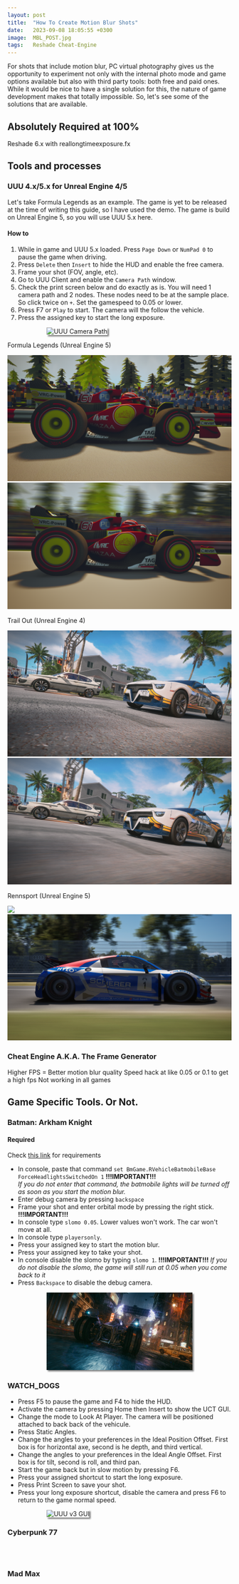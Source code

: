 ```yaml
---
layout: post
title:  "How To Create Motion Blur Shots"
date:   2023-09-08 18:05:55 +0300
image:  MBL_POST.jpg
tags:   Reshade Cheat-Engine
---
```


For shots that include motion blur, PC virtual photography gives us the opportunity to experiment not only with the internal photo mode and game options available but also with third party tools: both free and paid ones. While it would be nice to have a single solution for this, the nature of game development makes that totally impossible. So, let's see some of the solutions that are available.

## Absolutely Required at 100%
Reshade 6.x with reallongtimeexposure.fx

## Tools and processes
### UUU 4.x/5.x for Unreal Engine 4/5
Let's take Formula Legends as an example. The game is yet to be released at the time of writing this guide, so I have used the demo. The game is build on Unreal Engine 5, so you will use UUU 5.x here.

#### How to

1. While in game and UUU 5.x loaded. Press `Page Down` or `NumPad 0` to pause the game when driving.
2. Press `Delete` then `Insert` to hide the HUD and enable the free camera.
3. Frame your shot (FOV, angle, etc).
4. Go to UUU Client and enable the `Camera Path` window.
5. Check the print screen below and do exactly as is. You will need 1 camera path and 2 nodes. These nodes need to be at the sample place. So click twice on `+`. Set the gamespeed to 0.05 or lower.
6. Press F7 or `Play` to start. The camera will the follow the vehicle.
7. Press the assigned key to start the long exposure.
<div style="width:65%; margin: auto;">
<img src="https://github.com/user-attachments/assets/a7b48945-f786-470c-9ed5-e0266ed4ddd3" alt="UUU Camera Path" style="box-shadow: 3px 3px 3px gray;">
</div>
<div> </div> 

Formula Legends (Unreal Engine 5)
<script defer
  src="https://cdn.jsdelivr.net/npm/img-comparison-slider@8/dist/index.js">
</script>
<link
  rel="stylesheet"
  href="https://cdn.jsdelivr.net/npm/img-comparison-slider@8/dist/styles.css"
/>

<img-comparison-slider>
  <img slot="first" src="/images/FL-Before.png" />
  <img slot="second" src="/images/FL-After.png" />
</img-comparison-slider>

Trail Out (Unreal Engine 4)
<script defer
  src="https://cdn.jsdelivr.net/npm/img-comparison-slider@8/dist/index.js">
</script>
<link
  rel="stylesheet"
  href="https://cdn.jsdelivr.net/npm/img-comparison-slider@8/dist/styles.css"
/>

<img-comparison-slider>
  <img slot="first" src="/images/TO-Before.png" />
  <img slot="second" src="/images/TO-After.png" />
</img-comparison-slider>

Rennsport (Unreal Engine 5)
<script defer
  src="https://cdn.jsdelivr.net/npm/img-comparison-slider@8/dist/index.js">
</script>
<link
  rel="stylesheet"
  href="https://cdn.jsdelivr.net/npm/img-comparison-slider@8/dist/styles.css"
/>

<img-comparison-slider>
  <img slot="first" src="/images/RS-Before.png" />
  <img slot="second" src="/images/RS-After.png" />
</img-comparison-slider>

### Cheat Engine A.K.A. The Frame Generator

Higher FPS = Better motion blur quality
Speed hack at like 0.05 or 0.1 to get a high fps
Not working in all games






## Game Specific Tools. Or Not.
### Batman: Arkham Knight
#### Required
Check [this link](https://anticowl.github.io/2024/11/12/Batman-Arkham-Knight/) for requirements

* In console, paste that command `set BmGame.RVehicleBatmobileBase ForceHeadlightsSwitchedOn 1` **!!!IMPORTANT!!!**<br />
*If you do not enter that command, the batmobile lights will be turned off as soon as you start the motion blur.*
* Enter debug camera by pressing `backspace`
* Frame your shot and enter orbital mode by pressing the right stick. **!!!IMPORTANT!!!**
* In console type `slomo 0.05`. Lower values won't work. The car won't move at all.
* In console type `playersonly`.
* Press your assigned key to start the motion blur.
* Press your assigned key to take your shot.
* In console disable the slomo by typing `slomo 1`. **!!!IMPORTANT!!!**
*If you do not disable the slomo, the game will still run at 0.05 when you come back to it*
* Press `Backspace` to disable the debug camera.
  
<div style="width:65%; margin: auto;">
<img src="/images/BAK_01.jpg" alt="UUU v3 GUI" style="box-shadow: 3px 3px 3px gray;">
</div>
<div> </div>

### WATCH_DOGS
- Press F5 to pause the game and F4 to hide the HUD.
- Activate the camera by pressing Home then Insert to show the UCT GUI.
- Change the mode to Look At Player. The camera will be positioned attached to back back of the vehicule.                 
- Press Static Angles.
- Change the angles to your preferences in the Ideal Position Offset.
  First box is for horizontal axe, second is he depth, and third vertical.
- Change the angles to your preferences in the Ideal Angle Offset.
  First box is for tilt, second is roll, and third pan.
- Start the game back but in slow motion by pressing F6.
- Press your assigned shortcut to start the long exposure. 
- Press Print Screen to save your shot.
- Press your long exposure shortcut, disable the camera and press F6 to return to the game normal speed.

<div style="width:65%; margin: auto;">
<img src="https://github.com/user-attachments/assets/e8006492-04f2-4779-ba7c-bfb91ae4d4cd" alt="UUU v3 GUI" style="box-shadow: 3px 3px 3px gray;">
</div>
<div> </div>

### Cyberpunk 77
<br></br>
### Mad Max

